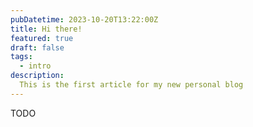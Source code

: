 ```yaml
---
pubDatetime: 2023-10-20T13:22:00Z
title: Hi there!
featured: true
draft: false
tags:
  - intro
description:
  This is the first article for my new personal blog
---
```


TODO